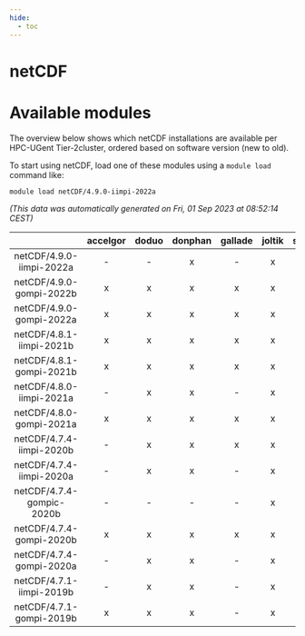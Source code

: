 ```yaml
---
hide:
  - toc
---
```


netCDF
======

# Available modules


The overview below shows which netCDF installations are available per HPC-UGent Tier-2cluster, ordered based on software version (new to old).

To start using netCDF, load one of these modules using a `module load` command like:

```shell
module load netCDF/4.9.0-iimpi-2022a
```

*(This data was automatically generated on Fri, 01 Sep 2023 at 08:52:14 CEST)*  

| |accelgor|doduo|donphan|gallade|joltik|skitty|swalot|victini|
| :---: | :---: | :---: | :---: | :---: | :---: | :---: | :---: | :---: |
|netCDF/4.9.0-iimpi-2022a|-|-|x|-|x|x|x|x|
|netCDF/4.9.0-gompi-2022b|x|x|x|x|x|x|x|x|
|netCDF/4.9.0-gompi-2022a|x|x|x|x|x|x|x|x|
|netCDF/4.8.1-iimpi-2021b|x|x|x|x|x|x|x|x|
|netCDF/4.8.1-gompi-2021b|x|x|x|x|x|x|x|x|
|netCDF/4.8.0-iimpi-2021a|-|x|x|-|x|x|x|x|
|netCDF/4.8.0-gompi-2021a|x|x|x|x|x|x|x|x|
|netCDF/4.7.4-iimpi-2020b|-|x|x|x|x|x|x|x|
|netCDF/4.7.4-iimpi-2020a|-|x|x|-|x|x|x|x|
|netCDF/4.7.4-gompic-2020b|-|-|-|-|x|-|-|-|
|netCDF/4.7.4-gompi-2020b|x|x|x|x|x|x|x|x|
|netCDF/4.7.4-gompi-2020a|-|x|x|-|x|x|x|x|
|netCDF/4.7.1-iimpi-2019b|-|x|x|-|x|x|x|x|
|netCDF/4.7.1-gompi-2019b|x|x|x|-|x|x|x|x|
